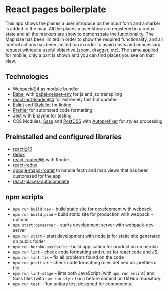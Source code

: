 
# React pages boilerplate

This app shows the places a user introduce on the input form and a marker is added to the map. All the places a user show are registered in a redux state and all the markers are show to demonstrate
the functionality. The Map size has been limited in order to show the required functionality, and
all control actions has been limited too in order to avoid costs and unncessary request without a useful objective (zoom, dragger, etc). The same applied for mobile, only a part is shown and you can find places you see on that view.

## Technologies

* [Webpack@4](https://webpack.js.org/) as module bundler
* [Babel](https://babeljs.io/) with [babel-preset-env](https://babeljs.io/docs/plugins/preset-env/) for js and jsx transpiling
* [react-hot-loader@4](https://github.com/gaearon/react-hot-loader) for extremely fast hot updates
* [Eslint](http://eslint.org/) and [Stylelint](http://stylelint.io/) for linting
* [Prettier](https://prettier.io/) for automated code formatting
* [Jest](https://facebook.github.io/jest/) with [Enzyme](http://airbnb.io/enzyme/) for testing
* CSS Modules, [Sass](http://sass-lang.com/) and [PostCSS](http://postcss.org/) with [Autoprefixer](https://github.com/postcss/autoprefixer) for styles processing

## Preinstalled and configured libraries

* [react@16](https://github.com/facebook/react)
* [redux](https://github.com/reactjs/redux)
* [react-router@5](https://github.com/ReactTraining/react-router) with Router
* [react-redux](https://github.com/reactjs/react-redux)
* [google-maps-router](https://www.npmjs.com/package/google-maps-react) to handle fecth and map views that has been customized for the app
* [react-places-autocomplete](https://www.npmjs.com/package/google-maps-react)


## npm scripts

* `npm run build:dev` – build static site for development with webpack
* `npm run build:prod` – build static site for production with webpack + options
* `npm start:devserver` – starts development server with webpack-dev-server
* `npm run start` – start development with node js for static site generated on public folder
* `npm run heroku-postbuild` – build application for production on heroku
* `npm run lint` – check code formatting and rules for react code and JS.
* `npm run lint:fix` – fix all problems found on the code 
* `npm run prettier` – check code formatting rules defined on .prettierrc file
* `npm run lint-stage` – lints both JavaScript (with `npm run eslint`) and Sass files (with `npm run stylelint`) before commit on GitHub repository.
* `npm run test` – Run unitary test designed for components.
